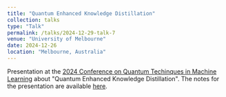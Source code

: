 ```yaml
---
title: "Quantum Enhanced Knowledge Distillation"
collection: talks
type: "Talk"
permalink: /talks/2024-12-29-talk-7
venue: "University of Melbourne"
date: 2024-12-26
location: "Melbourne, Australia"
---
```


Presentation at the [2024 Conference on Quantum Techinques in Machine Learning](https://qtml2024.org/) about "Quantum Enhanced Knowledge Distillation". The notes for the presentation are available [here](https://geometrino.wordpress.com/wp-content/uploads/2024/12/knowledge_distillation_qtml_2024.pdf).
